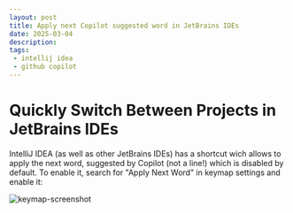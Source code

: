 ```yaml
---
layout: post
title: Apply next Copilot suggested word in JetBrains IDEs
date: 2025-03-04
description: 
tags: 
 - intellij idea
 - github copilot
---
```


# Quickly Switch Between Projects in JetBrains IDEs

IntelliJ IDEA (as well as other JetBrains IDEs) has a shortcut wich allows to apply the next word, suggested by Copilot (not a line!) which is disabled by default. To enable it, search for "Apply Next Word" in keymap settings and enable it:

![keymap-screenshot]({{site.url}}/images/2025/ide-screenshot-3.png)
